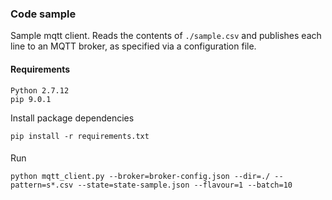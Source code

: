 ### Code sample

Sample mqtt client. Reads the contents of `./sample.csv` and publishes each line to an MQTT broker, as specified via a configuration file.

#### Requirements
```
Python 2.7.12
pip 9.0.1
```

Install package dependencies
```
pip install -r requirements.txt
```

####
Run 

```
python mqtt_client.py --broker=broker-config.json --dir=./ --pattern=s*.csv --state=state-sample.json --flavour=1 --batch=10 
```


